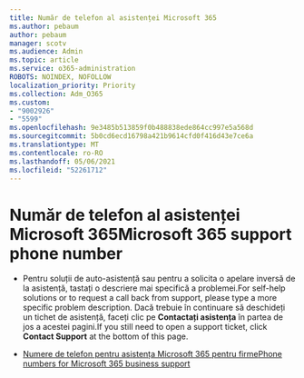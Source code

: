 ```yaml
---
title: Număr de telefon al asistenței Microsoft 365
ms.author: pebaum
author: pebaum
manager: scotv
ms.audience: Admin
ms.topic: article
ms.service: o365-administration
ROBOTS: NOINDEX, NOFOLLOW
localization_priority: Priority
ms.collection: Adm_O365
ms.custom:
- "9002926"
- "5599"
ms.openlocfilehash: 9e3485b513859f0b488838ede864cc997e5a568d
ms.sourcegitcommit: 5b0cd6ecd16798a421b9614cfd0f416d43e7ce6a
ms.translationtype: MT
ms.contentlocale: ro-RO
ms.lasthandoff: 05/06/2021
ms.locfileid: "52261712"
---
```

# <a name="microsoft-365-support-phone-number"></a><span data-ttu-id="39169-102">Număr de telefon al asistenței Microsoft 365</span><span class="sxs-lookup"><span data-stu-id="39169-102">Microsoft 365 support phone number</span></span>

- <span data-ttu-id="39169-103">Pentru soluții de auto-asistență sau pentru a solicita o apelare inversă de la asistență, tastați o descriere mai specifică a problemei.</span><span class="sxs-lookup"><span data-stu-id="39169-103">For self-help solutions or to request a call back from support, please type a more specific problem description.</span></span>  <span data-ttu-id="39169-104">Dacă trebuie în continuare să deschideți un tichet de asistență, faceți clic pe **Contactați asistența** în partea de jos a acestei pagini.</span><span class="sxs-lookup"><span data-stu-id="39169-104">If you still need to open a support ticket, click **Contact Support** at the bottom of this page.</span></span>

- [<span data-ttu-id="39169-105">Numere de telefon pentru asistența Microsoft 365 pentru firme</span><span class="sxs-lookup"><span data-stu-id="39169-105">Phone numbers for Microsoft 365 business support</span></span>](/microsoft-365/admin/contact-support-for-business-products?view=o365-worldwide&tabs=phone)
